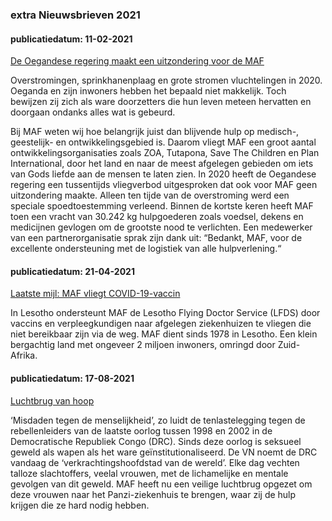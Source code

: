 ### extra Nieuwsbrieven 2021

#### publicatiedatum: 11-02-2021

[De Oegandese regering maakt een uitzondering voor de MAF](https://www.maf.nl/een-inhaalslag-voor-oeganda)

Overstromingen, sprinkhanenplaag en grote stromen vluchtelingen in 2020. Oeganda en zijn inwoners hebben het bepaald niet makkelijk. Toch bewijzen zij zich als ware doorzetters die hun leven meteen hervatten en doorgaan ondanks alles wat is gebeurd.

Bij MAF weten wij hoe belangrijk juist dan blijvende hulp op medisch-, geestelijk- en ontwikkelingsgebied is. Daarom vliegt MAF een groot aantal ontwikkelingsorganisaties zoals ZOA, Tutapona, Save The Children en Plan International, door het land en naar de meest afgelegen gebieden om iets van Gods liefde aan de mensen te laten zien. In 2020 heeft de Oegandese regering een tussentijds vliegverbod uitgesproken dat ook voor MAF geen uitzondering maakte. Alleen ten tijde van de overstroming werd een speciale spoedtoestemming verleend. Binnen de kortste keren heeft MAF toen een vracht van 30.242 kg hulpgoederen zoals voedsel, dekens en medicijnen gevlogen om de grootste nood te verlichten. Een medewerker van een partnerorganisatie sprak zijn dank uit: “Bedankt, MAF, voor de excellente ondersteuning met de logistiek van alle hulpverlening.“

#### publicatiedatum: 21-04-2021

[Laatste mijl: MAF vliegt COVID-19-vaccin](https://www.maf.nl/laatste-mijl-maf-vliegt-covid-19-vaccin/)

In Lesotho ondersteunt MAF de Lesotho Flying Doctor Service (LFDS) door vaccins en verpleegkundigen naar afgelegen ziekenhuizen te vliegen die niet bereikbaar zijn via de weg. MAF dient sinds 1978 in Lesotho. Een klein bergachtig land met ongeveer 2 miljoen inwoners, omringd door Zuid-Afrika.

#### publicatiedatum: 17-08-2021

[Luchtbrug van hoop](https://www.maf.nl/luchtbrug-van-hoop/)

‘Misdaden tegen de menselijkheid’, zo luidt de tenlastelegging tegen de rebellenleiders van de laatste oorlog tussen 1998 en 2002 in de Democratische Republiek Congo (DRC). Sinds deze oorlog is seksueel geweld als wapen als het ware geïnstitutionaliseerd. De VN noemt de DRC vandaag de ‘verkrachtingshoofdstad van de wereld’. Elke dag vechten talloze slachtoffers, veelal vrouwen, met de lichamelijke en mentale gevolgen van dit geweld. MAF heeft nu een veilige luchtbrug opgezet om deze vrouwen naar het Panzi-ziekenhuis te brengen, waar zij de hulp krijgen die ze hard nodig hebben.


